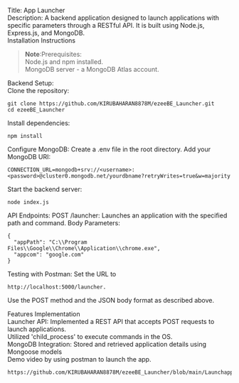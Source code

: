 
Title: App Launcher<br />
Description: A backend application designed to launch applications with specific parameters through a RESTful API. It is built using Node.js, Express.js, and MongoDB.<br />
Installation Instructions<br />
> **Note**:Prerequisites:<br />
Node.js and npm installed.<br />
MongoDB server - a MongoDB Atlas account.<br />

Backend Setup:<br />
Clone the repository:
```shell
git clone https://github.com/KIRUBAHARAN8878M/ezeeBE_Launcher.git
cd ezeeBE_Launcher
```
Install dependencies:
```shell
npm install
```
Configure MongoDB:
Create a .env file in the root directory.
Add your MongoDB URI:
```shell
CONNECTION_URL=mongodb+srv://<username>:<password>@cluster0.mongodb.net/yourdbname?retryWrites=true&w=majority
```
Start the backend server:
```shell
node index.js
```

API Endpoints:
POST /launcher: Launches an application with the specified path and command.
Body Parameters:
```shell
{
  "appPath": "C:\\Program Files\\Google\\Chrome\\Application\\chrome.exe",
  "appcom": "google.com"
}
```

Testing with Postman:
Set the URL to 
```shell
http://localhost:5000/launcher.
```
Use the POST method and the JSON body format as described above.<br />

Features Implementation<br />
Launcher API:
Implemented a REST API that accepts POST requests to launch applications.<br />
Utilized 'child_process' to execute commands in the OS.<br />
MongoDB Integration:
Stored and retrieved application details using Mongoose models
<br />
Demo video by using postman to launch the app.
```shell
https://github.com/KIRUBAHARAN8878M/ezeeBE_Launcher/blob/main/Launchapppostman.mp4
```
